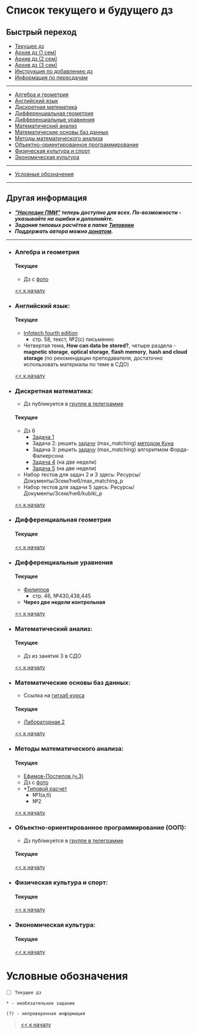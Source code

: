 # Список текущего и будущего дз

## Быстрый переход

- [Текущее дз](README.md#Список-текущего-и-будущего-дз)
- [Архив дз (1 сем)](Дз_1_семестр.md#Список-старого-дз-за-1-семестр.)
- [Архив дз (2 сем)](Дз_2_семестр.md#Список-старого-дз-за-2-семестр.)
- [Архив дз (3 сем)](Дз_3_семестр.md#Список-старого-дз-за-3-семестр.)
- [Инструкция по добавлению дз](Как_вам_добавлять_сюда_дз/Как_добавить_дз.md)
- [Информация по пересдачам](пересдачи.md)

***

- [Алгебра и геометрия](#Алгебра-и-геометрия)
- [Английский язык](#Английский-язык)
- [Дискретная математика](#Дискретная-математика)
- [Дифференциальная геометрия](#Дифференциальная-геометрия)
- [Дифференциальные уравнения](#Дифференциальные-уравнения)
- [Математический анализ](#Математический-анализ)
- [Математические основы баз данных](#Математические-основы-баз-данных)
- [Методы математического анализа](#Методы-математического-анализа)
- [Объектно-ориентированное программирование](#Объектно-ориентированное-программирование-ООП)
- [Физическая культура и спорт](#Физическая-культура-и-спорт)
- [Экономическая культура](#Экономическая-культура)

***
    
- [Условные обозначения](#Условные-обозначения)

***

## Другая информация

- __*["Наследие ПМИ"](https://github.com/appliedMathematicsAndComputerScience/PMI_legacy) теперь доступно для всех. По-возможности - указывайте на ошибки и дополняйте.*__
- __*Задания типовых расчётов в папке [Типовики](https://github.com/nektonick/KMBO-01-homework/tree/master/%D0%A2%D0%B8%D0%BF%D0%BE%D0%B2%D0%B8%D0%BA%D0%B8)*__
- __*Поддержать автора можно [донатом](https://www.tinkoff.ru/rm/grebnev.nikita7/9UP5Q99768).*__

***

- ### Алгебра и геометрия 
    #### Текущее
    - Дз с [фото](Ресурсы/Изображения/3сем/алгем_3.jpg)

    [<< к началу](#Быстрый-переход)

- ### Английский язык:
    #### Текущее
    - [Infotech fourth edition](Книги/Infotech_english_for_computer_users_Stud.pdf) 
        -  стр. 58, текст, №2(с) письменно
    - Четвертая тема, **How can data be stored?**, четыре раздела - **magnetic storage**, **optical storage**, **flash memory**, **hash and cloud storage** (по рекомендации преподавателя, достаточно использовать материалы по теме в СДО)
    
    [<< к началу](#Быстрый-переход)
    
- ### Дискретная математика:
    - Дз публикуется в [группе в телеграмме](https://t.me/joinchat/H2C6xYWNUwI07E5D)
    #### Текущее
    - Дз 6
        - [Задача 1](Ресурсы/Документы/3сем/hw6/Задача_1.jpg)
        - Задача 2: решить [задачу](Ресурсы/Документы/3сем/hw6/max_matching_p/max_matching.pdf) (max_matching) [методом Куна](https://e-maxx.ru/algo/kuhn_matching)
        - Задача 3: решить [задачу](Ресурсы/Документы/3сем/hw6/max_matching_p/max_matching.pdf) (max_matching) алгоритмом Форда-Фалкерсона
        - [Задача 4](https://acmp.ru/index.asp?main=task&id_task=448) (на две недели)
        - [Задача 5](Ресурсы/Документы/3сем/hw6/kubiki_p/kubiki.pdf) (на две недели)
    - Набор тестов для задач 2 и 3 здесь: Ресурсы/Документы/3сем/hw6/max_matching_p
    - Набор тестов для задачи 5 здесь: Ресурсы/Документы/3сем/hw6/kubiki_p
      
    [<< к началу](#Быстрый-переход)

- ### Дифференциальная геометрия
    #### Текущее

    [<< к началу](#Быстрый-переход)

- ### Дифференциальные уравнения
    #### Текущее
    - [Филиппов](Книги/FilippovDU.pdf)
        - стр. 46, №430,438,445
    - **Через две недели контрольная**
      
    [<< к началу](#Быстрый-переход)

- ### Математический анализ:
    #### Текущее
    - Дз из занятия 3 в СДО

    [<< к началу](#Быстрый-переход) 

- ### Математические основы баз данных:
    - Ссылка на [гитхаб курса](https://github.com/alexander-mirea/Database2021)
    #### Текущее
    - [Лабораторная 2](https://drive.google.com/drive/folders/1ej2xrg6R6mmkJPk_rKD0QJ8qP3N_0sS2)
      
    [<< к началу](#Быстрый-переход)
    
- ### Методы математического анализа:
    #### Текущее
    - [Ефимов-Поспелов (ч.3)](Книги/Ефимов_Поспелов_Сборник_задач_по_математике_том_3.pdf)
    - Дз с [фото](Ресурсы/Изображения/3сем/методы_6.jpg)
    - *[Типовой расчет](Типовики/Методы/Типовой_расчет_методы_м.а_3_сем..pdf)
        - №1(а,б)
        - №2

    [<< к началу](#Быстрый-переход)

- ### Объектно-ориентированное программирование (ООП):
    - Дз публикуется в [группе в телеграмме](https://t.me/joinchat/-7mG-7fjnI1lOTYy)
    #### Текущее
    
    [<< к началу](#Быстрый-переход)

- ### Физическая культура и спорт:
    #### Текущее
      
    [<< к началу](#Быстрый-переход)

- ### Экономическая культура:
    #### Текущее
      
    [<< к началу](#Быстрый-переход)


# Условные обозначения

- [ ] `Текущее дз`

`* - необязательное задание`

`(?) - непроверенная информация`

> [<< к началу](#Быстрый-переход)

